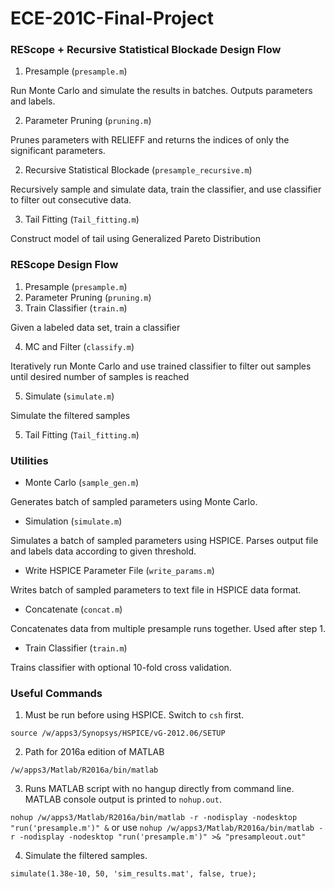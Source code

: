 # ECE-201C-Final-Project

### REScope + Recursive Statistical Blockade Design Flow
1. Presample (`presample.m`)

Run Monte Carlo and simulate the results in batches. Outputs parameters and labels.

2. Parameter Pruning (`pruning.m`)

Prunes parameters with RELIEFF and returns the indices of only the significant parameters.

2. Recursive Statistical Blockade (`presample_recursive.m`)

Recursively sample and simulate data, train the classifier, and use classifier to filter out consecutive data.

3. Tail Fitting (`Tail_fitting.m`)

Construct model of tail using Generalized Pareto Distribution

### REScope Design Flow
1. Presample (`presample.m`)
2. Parameter Pruning (`pruning.m`)
3. Train Classifier (`train.m`)

Given a labeled data set, train a classifier

4. MC and Filter (`classify.m`)

Iteratively run Monte Carlo and use trained classifier to filter out samples until desired number of samples is reached

5. Simulate (`simulate.m`)

Simulate the filtered samples

5. Tail Fitting (`Tail_fitting.m`)

### Utilities
- Monte Carlo (`sample_gen.m`)

Generates batch of sampled parameters using Monte Carlo.

- Simulation (`simulate.m`)

Simulates a batch of sampled parameters using HSPICE. Parses output file and labels data according to given threshold.

- Write HSPICE Parameter File (`write_params.m`)

Writes batch of sampled parameters to text file in HSPICE data format.

- Concatenate (`concat.m`)

Concatenates data from multiple presample runs together. Used after step 1.

- Train Classifier (`train.m`)

Trains classifier with optional 10-fold cross validation.


### Useful Commands
1. Must be run before using HSPICE. Switch to `csh` first.

```source /w/apps3/Synopsys/HSPICE/vG-2012.06/SETUP```

2. Path for 2016a edition of MATLAB

```/w/apps3/Matlab/R2016a/bin/matlab```

3. Runs MATLAB script with no hangup directly from command line. MATLAB console output is printed to `nohup.out`.

```nohup /w/apps3/Matlab/R2016a/bin/matlab -r -nodisplay -nodesktop "run('presample.m')" &```
or use
```nohup /w/apps3/Matlab/R2016a/bin/matlab -r -nodisplay -nodesktop "run('presample.m')" >& "presampleout.out"```


4. Simulate the filtered samples.

```simulate(1.38e-10, 50, 'sim_results.mat', false, true);```
